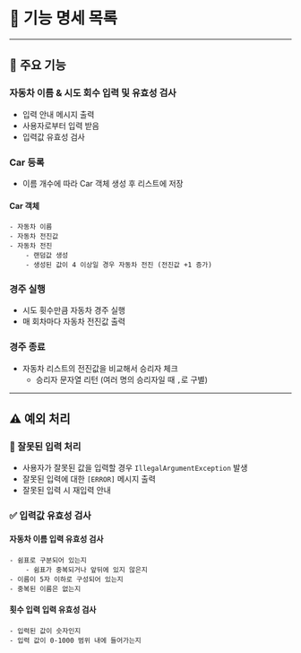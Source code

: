 # 📜 기능 명세 목록

---

## 🌟 주요 기능

### 자동차 이름 & 시도 회수 입력 및 유효성 검사

- 입력 안내 메시지 출력
- 사용자로부터 입력 받음
- 입력값 유효성 검사

### Car 등록

- 이름 개수에 따라 Car 객체 생성 후 리스트에 저장

#### Car 객체
```angular2html
- 자동차 이름
- 자동차 전진값
- 자동차 전진
    - 랜덤값 생성
    - 생성된 값이 4 이상일 경우 자동차 전진 (전진값 +1 증가)
```

### 경주 실행

- 시도 휫수만큼 자동차 경주 실행
- 매 회차마다 자동차 전진값 출력

### 경주 종료
- 자동차 리스트의 전진값을 비교해서 승리자 체크
    - 승리자 문자열 리턴 (여러 명의 승리자일 때 `,`로 구별)

---

## ⚠️ 예외 처리

### 🚫 잘못된 입력 처리

- 사용자가 잘못된 값을 입력할 경우 `IllegalArgumentException` 발생
- 잘못된 입력에 대한 `[ERROR]` 메시지 출력
- 잘못된 입력 시 재입력 안내


###  ✅ 입력값 유효성 검사
#### 자동차 이름 입력 유효성 검사
```
- 쉼표로 구분되어 있는지
    - 쉼표가 중복되거나 앞뒤에 있지 않은지
- 이름이 5자 이하로 구성되어 있는지
- 중복된 이름은 없는지
```

#### 횟수 입력 입력 유효성 검사
```
- 입력된 값이 숫자인지
- 입력 값이 0-1000 범위 내에 들어가는지
```

